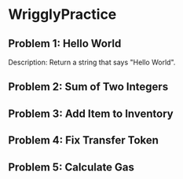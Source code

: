 # WrigglyPractice

## Problem 1: Hello World

Description: Return a string that says "Hello World".

## Problem 2: Sum of Two Integers

## Problem 3: Add Item to Inventory

## Problem 4: Fix Transfer Token

## Problem 5: Calculate Gas

